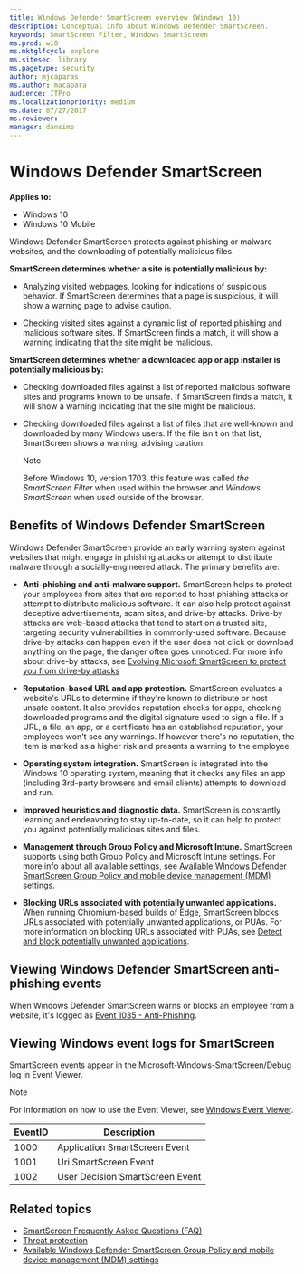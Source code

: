 ```yaml
---
title: Windows Defender SmartScreen overview (Windows 10)
description: Conceptual info about Windows Defender SmartScreen.
keywords: SmartScreen Filter, Windows SmartScreen
ms.prod: w10
ms.mktglfcycl: explore
ms.sitesec: library
ms.pagetype: security
author: mjcaparas
ms.author: macapara
audience: ITPro
ms.localizationpriority: medium
ms.date: 07/27/2017
ms.reviewer: 
manager: dansimp
---
```


# Windows Defender SmartScreen

**Applies to:**

- Windows 10
- Windows 10 Mobile

Windows Defender SmartScreen protects against phishing or malware websites, and the downloading of potentially malicious files.

**SmartScreen determines whether a site is potentially malicious by:**

- Analyzing visited webpages, looking for indications of suspicious behavior. If SmartScreen determines that a page is suspicious, it will show a warning page to advise caution.

- Checking visited sites against a dynamic list of reported phishing and malicious software sites. If SmartScreen finds a match, it will show a warning indicating that the site might be malicious.

**SmartScreen determines whether a downloaded app or app installer is potentially malicious by:**

- Checking downloaded files against a list of reported malicious software sites and programs known to be unsafe. If SmartScreen finds a match, it will show a warning indicating that the site might be malicious.

- Checking downloaded files against a list of files that are well-known and downloaded by many Windows users. If the file isn't on that list, SmartScreen shows a warning, advising caution.

    > [!NOTE]
    > Before Windows 10, version 1703, this feature was called _the SmartScreen Filter_ when used within the browser and _Windows SmartScreen_ when used outside of the browser.

## Benefits of Windows Defender SmartScreen

Windows Defender SmartScreen provide an early warning system against websites that might engage in phishing attacks or attempt to distribute malware through a socially-engineered attack. The primary benefits are:

- **Anti-phishing and anti-malware support.** SmartScreen helps to protect your employees from sites that are reported to host phishing attacks or attempt to distribute malicious software. It can also help protect against deceptive advertisements, scam sites, and drive-by attacks. Drive-by attacks are web-based attacks that tend to start on a trusted site, targeting security vulnerabilities in commonly-used software. Because drive-by attacks can happen even if the user does not click or download anything on the page, the danger often goes unnoticed. For more info about drive-by attacks, see [Evolving Microsoft SmartScreen to protect you from drive-by attacks](https://blogs.windows.com/msedgedev/2015/12/16/SmartScreen-drive-by-improvements/#3B7Bb8bzeAPq8hXE.97)

- **Reputation-based URL and app protection.** SmartScreen evaluates a website's URLs to determine if they're known to distribute or host unsafe content. It also provides reputation checks for apps, checking downloaded programs and the digital signature used to sign a file. If a URL, a file, an app, or a certificate has an established reputation, your employees won't see any warnings. If however there's no reputation, the item is marked as a higher risk and presents a warning to the employee.

- **Operating system integration.** SmartScreen is integrated into the Windows 10 operating system, meaning that it checks any files an app (including 3rd-party browsers and email clients) attempts to download and run.

- **Improved heuristics and diagnostic data.** SmartScreen is constantly learning and endeavoring to stay up-to-date, so it can help to protect you against potentially malicious sites and files.

- **Management through Group Policy and Microsoft Intune.** SmartScreen supports using both Group Policy and Microsoft Intune settings. For more info about all available settings, see [Available Windows Defender SmartScreen Group Policy and mobile device management (MDM) settings](windows-defender-smartscreen-available-settings.md).

- **Blocking URLs associated with potentially unwanted applications.** When running Chromium-based builds of Edge, SmartScreen blocks URLs associated with potentially unwanted applications, or PUAs. For more information on blocking URLs associated with PUAs, see [Detect and block potentially unwanted applications](../windows-defender-antivirus/detect-block-potentially-unwanted-apps-windows-defender-antivirus.md).

## Viewing Windows Defender SmartScreen anti-phishing events

When Windows Defender SmartScreen warns or blocks an employee from a website, it's logged as [Event 1035 - Anti-Phishing](https://technet.microsoft.com/scriptcenter/dd565657(v=msdn.10).aspx).

## Viewing Windows event logs for SmartScreen

SmartScreen events appear in the Microsoft-Windows-SmartScreen/Debug log in Event Viewer.

> [!NOTE]
> For information on how to use the Event Viewer, see [Windows Event Viewer](https://docs.microsoft.com/host-integration-server/core/windows-event-viewer1).

EventID | Description
-|-
1000 | Application SmartScreen Event
1001 | Uri SmartScreen Event
1002 | User Decision SmartScreen Event

## Related topics

- [SmartScreen Frequently Asked Questions (FAQ)](https://feedback.smartscreen.microsoft.com/smartscreenfaq.aspx)
- [Threat protection](../index.md)
- [Available Windows Defender SmartScreen Group Policy and mobile device management (MDM) settings](https://docs.microsoft.com/windows/security/threat-protection/windows-defender-smartscreen/windows-defender-smartscreen-available-settings)

